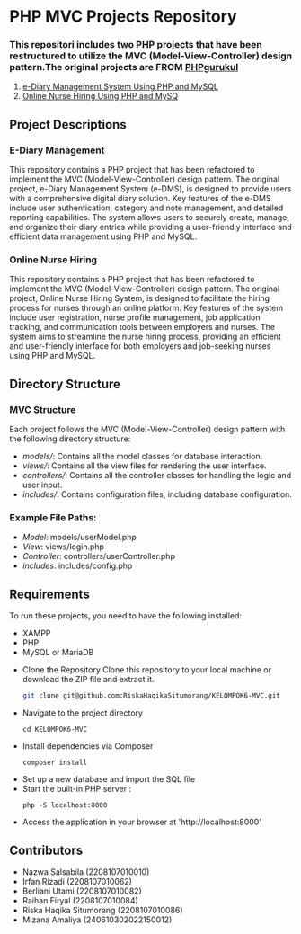 # PHP MVC Projects Repository
### This repositori includes two PHP projects that have been restructured to utilize the MVC (Model-View-Controller) design pattern.The original projects are FROM [PHPgurukul](https://phpgurukul.com)  
1. [e-Diary Management System Using PHP and MySQL](https://phpgurukul.com/online-nurse-hiring-system-using-php-and-mysql/](https://phpgurukul.com/e-diary-management-system-using-php-and-mysql/))
2. [Online Nurse Hiring Using PHP and MySQ](https://phpgurukul.com/online-nurse-hiring-system-using-php-and-mysql/)
## Project Descriptions
### E-Diary Management
This repository contains a PHP project that has been refactored to implement the MVC (Model-View-Controller) design pattern. The original project, e-Diary Management System (e-DMS), is designed to provide users with a comprehensive digital diary solution. Key features of the e-DMS include user authentication, category and note management, and detailed reporting capabilities. The system allows users to securely create, manage, and organize their diary entries while providing a user-friendly interface and efficient data management using PHP and MySQL.
### Online Nurse Hiring
This repository contains a PHP project that has been refactored to implement the MVC (Model-View-Controller) design pattern. The original project, Online Nurse Hiring System, is designed to facilitate the hiring process for nurses through an online platform. Key features of the system include user registration, nurse profile management, job application tracking, and communication tools between employers and nurses. The system aims to streamline the nurse hiring process, providing an efficient and user-friendly interface for both employers and job-seeking nurses using PHP and MySQL.
## Directory Structure
### MVC Structure
Each project follows the MVC (Model-View-Controller) design pattern with the following directory structure:
- *models/*: Contains all the model classes for database interaction.
- *views/*: Contains all the view files for rendering the user interface.
- *controllers/*: Contains all the controller classes for handling the logic and user input.
- *includes/*: Contains configuration files, including database configuration.

### Example File Paths:

- *Model*: models/userModel.php
- *View*: views/login.php
- *Controller*: controllers/userController.php
- *includes*: includes/config.php

## Requirements

To run these projects, you need to have the following installed:

- XAMPP
- PHP
- MySQL or MariaDB

 * Clone the Repository
   Clone this repository to your local machine or download the ZIP file and extract it.
   ```sh
   git clone git@github.com:RiskaHaqikaSitumorang/KELOMPOK6-MVC.git
   ```
* Navigate to the project directory
  ```
  cd KELOMPOK6-MVC
  
  ```
* Install dependencies via Composer
  ```
  composer install
  
  ```
* Set up a new database and import the SQL file
* Start the built-in PHP server :
    ```
   php -S localhost:8000
    
    ```
* Access the application in your browser at 'http://localhost:8000'

## Contributors

* Nazwa Salsabila (2208107010010)
* Irfan Rizadi (2208107010062)
* ⁠Berliani Utami (2208107010082)
* Raihan Firyal (2208107010084)
* Riska Haqika Situmorang (2208107010086)
* Mizana Amaliya (240610302022150012)

    
    
